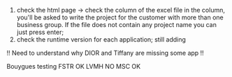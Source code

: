 1. check the html page -> check the column of the excel file in the column, you'll be asked to write the project for the customer with more than one business group.
   If the file does not contain any project name you can just press enter;
2. check the runtime version for each application; still adding

!! Need to understand why DIOR and Tiffany are missing some app !!

Bouygues testing
FSTR OK
LVMH NO
MSC OK
